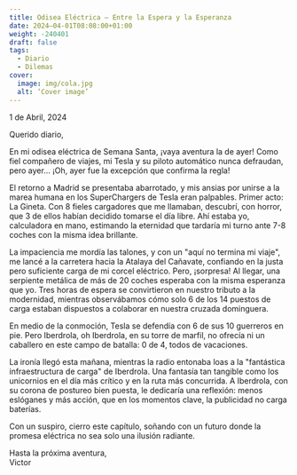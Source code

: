 ```yaml
---
title: Odisea Eléctrica – Entre la Espera y la Esperanza
date: 2024–04-01T08:08:00+01:00
weight: -240401
draft: false
tags:
  - Diario
  - Dilemas
cover:
  image: img/cola.jpg
  alt: ‘Cover image’
---
```

1 de Abril, 2024

Querido diario,

En mi odisea eléctrica de Semana Santa, ¡vaya aventura la de ayer! Como fiel compañero de viajes, mi Tesla y su piloto automático nunca defraudan, pero ayer... ¡Oh, ayer fue la excepción que confirma la regla!

El retorno a Madrid se presentaba abarrotado, y mis ansias por unirse a la marea humana en los SuperChargers de Tesla eran palpables. Primer acto: La Gineta. Con 8 fieles cargadores que me llamaban, descubrí, con horror, que 3 de ellos habían decidido tomarse el día libre. Ahí estaba yo, calculadora en mano, estimando la eternidad que tardaría mi turno ante 7-8 coches con la misma idea brillante.

La impaciencia me mordía las talones, y con un "aquí no termina mi viaje", me lancé a la carretera hacia la Atalaya del Cañavate, confiando en la justa pero suficiente carga de mi corcel eléctrico. Pero, ¡sorpresa! Al llegar, una serpiente metálica de más de 20 coches esperaba con la misma esperanza que yo. Tres horas de espera se convirtieron en nuestro tributo a la modernidad, mientras observábamos cómo solo 6 de los 14 puestos de carga estaban dispuestos a colaborar en nuestra cruzada dominguera.

En medio de la conmoción, Tesla se defendía con 6 de sus 10 guerreros en pie. Pero Iberdrola, oh Iberdrola, en su torre de marfil, no ofrecía ni un caballero en este campo de batalla: 0 de 4, todos de vacaciones.

La ironía llegó esta mañana, mientras la radio entonaba loas a la "fantástica infraestructura de carga" de Iberdrola. Una fantasía tan tangible como los unicornios en el día más crítico y en la ruta más concurrida. A Iberdrola, con su corona de postureo bien puesta, le dedicaría una reflexión: menos eslóganes y más acción, que en los momentos clave, la publicidad no carga baterías.

Con un suspiro, cierro este capítulo, soñando con un futuro donde la promesa eléctrica no sea solo una ilusión radiante.

Hasta la próxima aventura,  
Victor
